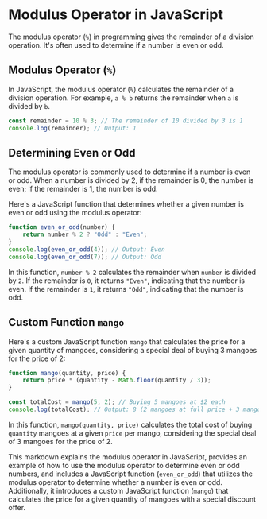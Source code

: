 # Modulus Operator in JavaScript  
The modulus operator (`%`) in programming gives the remainder of a division operation. It's often used to determine if a number is even or odd.  
## Modulus Operator (`%`)  
In JavaScript, the modulus operator (`%`) calculates the remainder of a division operation. For example, `a % b` returns the remainder when `a` is divided by `b`.  

```javascript 
const remainder = 10 % 3; // The remainder of 10 divided by 3 is 1 
console.log(remainder); // Output: 1
```

## Determining Even or Odd

The modulus operator is commonly used to determine if a number is even or odd. When a number is divided by 2, if the remainder is 0, the number is even; if the remainder is 1, the number is odd.

Here's a JavaScript function that determines whether a given number is even or odd using the modulus operator:

```js
function even_or_odd(number) {   
	return number % 2 ? "Odd" : "Even"; 
}  
console.log(even_or_odd(4)); // Output: Even 
console.log(even_or_odd(7)); // Output: Odd
```

In this function, `number % 2` calculates the remainder when `number` is divided by `2`. If the remainder is `0`, it returns `"Even"`, indicating that the number is even. If the remainder is `1`, it returns `"Odd"`, indicating that the number is odd.

## Custom Function `mango`

Here's a custom JavaScript function `mango` that calculates the price for a given quantity of mangoes, considering a special deal of buying 3 mangoes for the price of 2:

```js
function mango(quantity, price) {   
	return price * (quantity - Math.floor(quantity / 3)); 
}  

const totalCost = mango(5, 2); // Buying 5 mangoes at $2 each 
console.log(totalCost); // Output: 8 (2 mangoes at full price + 3 mangoes at discounted price)
```

In this function, `mango(quantity, price)` calculates the total cost of buying `quantity` mangoes at a given `price` per mango, considering the special deal of 3 mangoes for the price of 2.

This markdown explains the modulus operator in JavaScript, provides an example of how to use the modulus operator to determine even or odd numbers, and includes a JavaScript function (`even_or_odd`) that utilizes the modulus operator to determine whether a number is even or odd. Additionally, it introduces a custom JavaScript function (`mango`) that calculates the price for a given quantity of mangoes with a special discount offer.